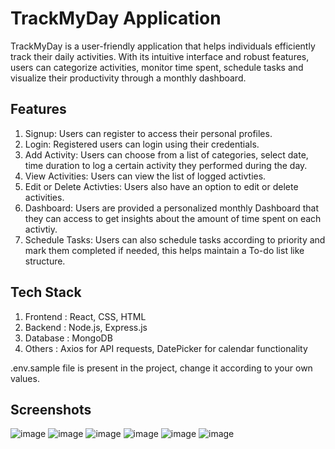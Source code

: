 # TrackMyDay Application
TrackMyDay is a user-friendly application that helps individuals efficiently track their daily activities. With its intuitive interface and robust features, users can categorize activities, monitor time spent, schedule tasks and visualize their productivity through a monthly dashboard.

## Features
1. Signup: Users can register to access their personal profiles.
2. Login: Registered users can login using their credentials.
3. Add Activity: Users can choose from a list of categories, select date, time duration to log a certain activity they performed during the day.
4. View Activities: Users can view the list of logged activties.
5. Edit or Delete Activties: Users also have an option to edit or delete activities.
6. Dashboard: Users are provided a personalized monthly Dashboard that they can access to get insights about the amount of time spent on each activtiy.
7. Schedule Tasks: Users can also schedule tasks according to priority and mark them completed if needed, this helps maintain a To-do list like structure.

## Tech Stack
1. Frontend : React, CSS, HTML
2. Backend : Node.js, Express.js
3. Database : MongoDB
4. Others : Axios for API requests, DatePicker for calendar functionality

.env.sample file is present in the project, change it according to your own values.

## Screenshots
![image](https://github.com/user-attachments/assets/64addbfb-0c6e-4ccd-895e-5c7def96647f)
![image](https://github.com/user-attachments/assets/6616d8e1-63b2-4db3-92d5-c3bcde4eca7a)
![image](https://github.com/user-attachments/assets/255b42ea-3150-4ff9-90c6-416cdefa23cd)
![image](https://github.com/user-attachments/assets/fa99a319-3338-4b1a-96ab-1e86bd0beb2a)
![image](https://github.com/user-attachments/assets/2e753a0c-1ca7-4942-9639-737178af1b5a)
![image](https://github.com/user-attachments/assets/13e3538a-92dd-4124-930b-aa07e5559575)





